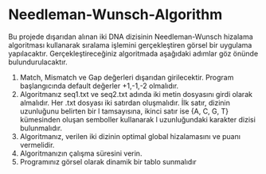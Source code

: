 # Needleman-Wunsch-Algorithm
Bu projede dışarıdan alınan iki DNA dizisinin Needleman-Wunsch hizalama algoritması kullanarak sıralama işlemini gerçekleştiren görsel bir uygulama yapılacaktır. Gerçekleştireceğiniz algoritmada aşağıdaki adımlar göz önünde bulundurulacaktır.
1. Match, Mismatch ve Gap değerleri dışarıdan girilecektir. Program başlangıcında default değerler +1,-1,-2 olmalıdır.
2. Algoritmanız seq1.txt ve seq2.txt adında iki metin dosyasını girdi olarak almalıdır. Her .txt dosyası iki satırdan oluşmalıdır. İlk satır, dizinin uzunluğunu belirten bir l tamsayısına, ikinci satır ise {A, C, G, T} kümesinden oluşan semboller kullanarak l uzunluğundaki karakter dizisi bulunmalıdır.
3. Algoritmanız, verilen iki dizinin optimal global hizalamasını ve puanı vermelidir.
4. Algoritmanızın çalışma süresini verin.
5. Programınız görsel olarak dinamik bir tablo sunmalıdır
